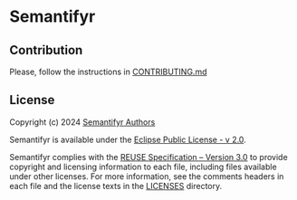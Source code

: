 # Semantifyr

## Contribution

Please, follow the instructions in [CONTRIBUTING.md](CONTRIBUTING.md)

## License

Copyright (c) 2024 [Semantifyr Authors](CONTRIBUTORS.md)

Semantifyr is available under the [Eclipse Public License - v 2.0](https://www.eclipse.org/legal/epl-2.0/).

Semantifyr complies with the [REUSE Specification – Version 3.0](https://reuse.software/) to provide copyright and licensing information to each file, including files available under other licenses. For more information, see the comments headers in each file and the license texts in the [LICENSES](LICENSES) directory.
